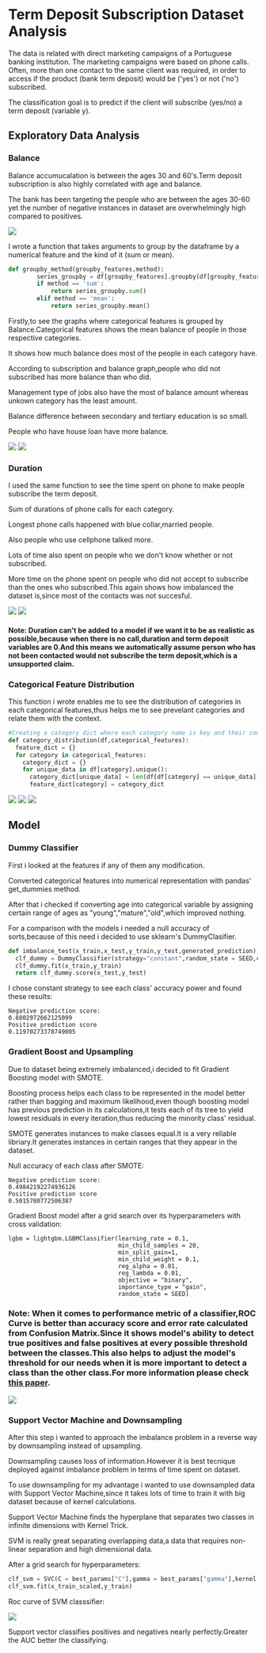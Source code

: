 # Term Deposit Subscription Dataset Analysis

The data is related with direct marketing campaigns of a Portuguese banking institution. The marketing campaigns were based on phone calls. Often, more than one contact to the same client was required, in order to access if the product (bank term deposit) would be ('yes') or not ('no') subscribed.

The classification goal is to predict if the client will subscribe (yes/no) a term deposit (variable y).

## Exploratory Data Analysis

### Balance

Balance accumucalation is between the ages 30 and 60's.Term deposit subscription is also highly correlated with age and balance.

The bank has been targeting the people who are between the ages 30-60 yet the number of negative instances in dataset are overwhelmingly high compared to positives.

![](/graph_images/balance_age_scatter.JPG)

I wrote a function that takes arguments to group by the dataframe by a numerical feature and the kind of it (sum or mean).

```python
def groupby_method(groupby_features,method):
        series_groupby = df[groupby_features].groupby(df[groupby_features].iloc[:,-1].name)
        if method == 'sum':
            return series_groupby.sum()
        elif method == 'mean':
            return series_groupby.mean()
```

Firstly,to see the graphs where categorical features is grouped by Balance.Categorical features shows the mean balance of people in those respective categories.

It shows how much balance does most of the people in each category have.

According to subscription and balance graph,people who did not subscribed has more balance than who did.

Management type of jobs also have the most of balance amount whereas unkown category has the least amount.

Balance difference between secondary and tertiary education is so small.

People who have house loan have more balance.


![](/graph_images/balance1.JPG)
![](/graph_images/balance2.JPG)


### Duration

I used the same function to see the time spent on phone to make people subscribe the term deposit.

Sum of durations of phone calls for each category.

Longest phone calls happened with blue collar,married people.

Also people who use cellphone talked more.

Lots of time also spent on people who we don't know whether or not subscribed.

More time on the phone spent on people who did not accept to subscribe than the ones who subscribed.This again shows how imbalanced the dataset is,since most of the contacts was not succesful.


![](/graph_images/sum_of_duration1.JPG)
![](/graph_images/sum_of_duration2.JPG)

#### Note: Duration can't be added to a model if we want it to be as realistic as possible,because when there is no call,duration and term deposit variables are 0.And this means we automatically assume person who has not been contacted would not subscribe the term deposit,which is a unsupported claim.

### Categorical Feature Distribution

This function i wrote enables me to see the distribution of categories in each categorical features,thus helps me to see prevelant categories and relate them with the context.

```python
#Creating a category dict where each category name is key and their count are the value.
def category_distribution(df,categorical_features):
  feature_dict = {}
  for category in categorical_features:
    category_dict = {}
    for unique_data in df[category].unique():
      category_dict[unique_data] = len(df[df[category] == unique_data])
      feature_dict[category] = category_dict
```

![](/graph_images/categorical_feature_distribution1.JPG)
![](/graph_images/categorical_feature_distribution2.JPG)
![](/graph_images/categorical_feature_distribution3.JPG)

## Model

### Dummy Classifier

First i looked at the features if any of them any modification.

Converted categorical features into numerical representation with pandas' get_dummies method.

After that i checked if converting age into categorical variable by assigning certain range of ages as "young","mature","old",which improved nothing.

For a comparison with the models i needed a null accuracy of sorts,because of this need i decided to use sklearn's DummyClasifier.
```python
def imbalance_test(x_train,x_test,y_train,y_test,generated_prediction):
  clf_dummy = DummyClassifier(strategy="constant",random_state = SEED,constant=generated_prediction)
  clf_dummy.fit(x_train,y_train)
  return clf_dummy.score(x_test,y_test)
```
I chose constant strategy to see each class' accuracy power and found these results:

	Negative prediction score:
	0.8802972662125099
	Positive prediction score
	0.11970273378749005

### Gradient Boost and Upsampling

Due to dataset being extremely imbalanced,i decided to fit Gradient Boosting model with SMOTE.

Boosting process helps each class to be represented in the model better rather than bagging and maximum likelihood,even though boosting model has previous prediction in its calculations,it tests each of its tree to yield lowest residuals in every iteration,thus reducing the minority class' residual.

SMOTE generates instances to make classes equal.It is a very reliable libriary.It generates instances in certain ranges that they appear in the dataset.

Null accuracy of each class after SMOTE:

	Negative prediction score:
	0.49842192274936126
	Positive prediction score
	0.5015780772506387

Gradient Boost model after a grid search over its hyperparameters with cross validation:

```pyhon
lgbm = lightgbm.LGBMClassifier(learning_rate = 0.1,
                               min_child_samples = 20,
                               min_split_gain=1,
                               min_child_weight = 0.1,
                               reg_alpha = 0.01,
                               reg_lambda = 0.01,
                               objective = "binary",
                               importance_type = "gain",
                               random_state = SEED)
```

### Note: When it comes to performance metric of a classifier,ROC Curve is better than accuracy score and error rate calculated from Confusion Matrix.Since it shows model's ability to detect true positives and false positives at every possible threshold between the classes.This also helps to adjust the model's threshold for our needs when it is more important to detect a class than the other class.For more information please check [this paper](https://www.researchgate.net/publication/2364670_The_Effect_of_Class_Distribution_on_Classifier_Learning_An_Empirical_Study).

![](/graph_images/lgbm_upscaled_data_roc_curve.JPG)

### Support Vector Machine and Downsampling

After this step i wanted to approach the imbalance problem in a reverse way by downsampling instead of upsampling.

Downsampling causes loss of information.However it is best tecnique deployed against imbalance problem in terms of time spent on dataset.

To use downsampling for my advantage i wanted to use downsampled data with Support Vector Machine,since it takes lots of time to train it with big dataset because of kernel calculations.

Support Vector Machine finds the hyperplane that separates two classes in infinite dimensions with Kernel Trick.

SVM is really great separating overlapping data,a data that requires non-linear separation and high dimensional data. 

After a grid search for hyperparameters:

```python
clf_svm = SVC(C = best_params["C"],gamma = best_params["gamma"],kernel = best_params["kernel"],random_state = SEED)
clf_svm.fit(x_train_scaled,y_train)
```

Roc curve of SVM classsifier:

![](/graph_images/svm_downscaled_data_roc_curve.JPG)

Support vector classifies positives and negatives nearly perfectly.Greater the AUC better the classifying.






